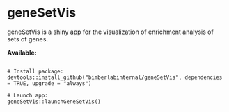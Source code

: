 
# geneSetVis
geneSetVis is a shiny app for the visualization of enrichment analysis of sets of genes.

**Available:**

```

# Install package:
devtools::install_github("bimberlabinternal/geneSetVis", dependencies = TRUE, upgrade = "always")

# Launch app:
geneSetVis::launchGeneSetVis()

```



